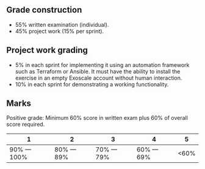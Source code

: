 ## Grade construction

- 55% written examination (individual).
- 45% project work (15% per sprint).

## Project work grading

- 5% in each sprint for implementing it using an automation framework such as Terraform or Ansible. It must have
  the ability to install the exercise in an empty Exoscale account without human interaction. 
- 10% in each sprint for demonstrating a working functionality.

## Marks

Positive grade: Minimum 60% score in written exam plus 60% of overall score required.

| 1          | 2         | 3         | 4         | 5    |
|------------|-----------|-----------|-----------|------|
| 90% — 100% | 80% — 89% | 70% — 79% | 60% — 69% | <60% |
